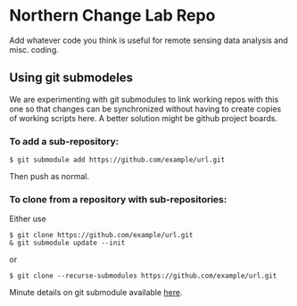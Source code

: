# Northern Change Lab Repo

Add whatever code you think is useful for remote sensing data analysis and misc. coding.

## Using git submodeles

We are experimenting with git submodules to link working repos with this one so that changes can be synchronized without having to create copies of working scripts here. A better solution might be github project boards.

### To add a sub-repository:
``` 
$ git submodule add https://github.com/example/url.git
```
Then push as normal.

### To clone from a repository with sub-repositories:

Either use
``` 
$ git clone https://github.com/example/url.git
& git submodule update --init
```
or
```
$ git clone --recurse-submodules https://github.com/example/url.git
```

Minute details on git submodule available [here](https://git-scm.com/book/en/v2/Git-Tools-Submodules).